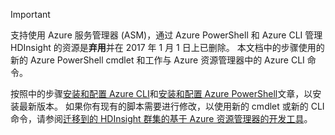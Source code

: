 > [!IMPORTANT]
> 支持使用 Azure 服务管理器 (ASM)，通过 Azure PowerShell 和 Azure CLI 管理 HDInsight 的资源是**弃用**并在 2017 年 1 月 1 日上已删除。 本文档中的步骤使用的新的 Azure PowerShell cmdlet 和工作与 Azure 资源管理器中的 Azure CLI 命令。
> 
> 按照中的步骤[安装和配置 Azure CLI](../articles/cli-install-nodejs.md)和[安装和配置 Azure PowerShell](/powershell/azureps-cmdlets-docs)文章，以安装最新版本。 如果你有现有的脚本需要进行修改，以使用新的 cmdlet 或新的 CLI 命令，请参阅[迁移到的 HDInsight 群集的基于 Azure 资源管理器的开发工具](../articles/hdinsight/hdinsight-hadoop-development-using-azure-resource-manager.md)。
> 
> 


